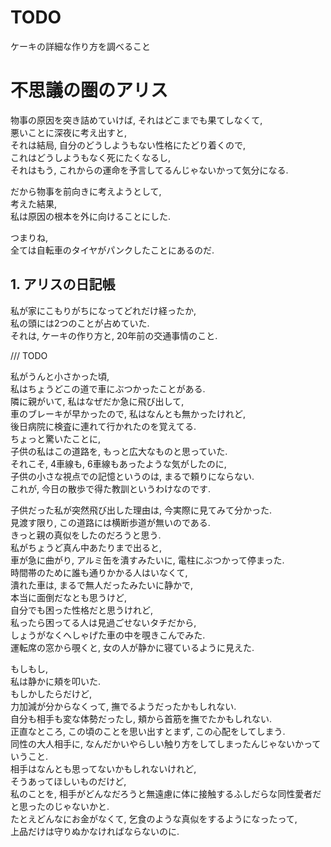 # TODO  
  
ケーキの詳細な作り方を調べること  
  
# 不思議の圏のアリス  
  
物事の原因を突き詰めていけば, それはどこまでも果てしなくて,  
悪いことに深夜に考え出すと,  
それは結局, 自分のどうしようもない性格にたどり着くので,  
これはどうしようもなく死にたくなるし,  
それはもう, これからの運命を予言してるんじゃないかって気分になる.  
  
だから物事を前向きに考えようとして,  
考えた結果,  
私は原因の根本を外に向けることにした.  
  
つまりね,  
全ては自転車のタイヤがパンクしたことにあるのだ.  
  
## 1. アリスの日記帳  
  
私が家にこもりがちになってどれだけ経ったか,  
私の頭には2つのことが占めていた.  
それは, ケーキの作り方と, 20年前の交通事情のこと.  
  
/// TODO  
  
私がうんと小さかった頃,  
私はちょうどこの道で車にぶつかったことがある.  
隣に親がいて, 私はなぜだか急に飛び出して,  
車のブレーキが早かったので, 私はなんとも無かったけれど,  
後日病院に検査に連れて行かれたのを覚えてる.  
ちょっと驚いたことに,  
子供の私はこの道路を, もっと広大なものと思っていた.  
それこそ, 4車線も, 6車線もあったような気がしたのに,  
子供の小さな視点での記憶というのは, まるで頼りにならない.  
これが, 今日の散歩で得た教訓というわけなのです.  
  
子供だった私が突然飛び出した理由は, 今実際に見てみて分かった.  
見渡す限り, この道路には横断歩道が無いのである.  
きっと親の真似をしたのだろうと思う.  
私がちょうど真ん中あたりまで出ると,  
車が急に曲がり, アルミ缶を潰すみたいに, 電柱にぶつかって停まった.  
時間帯のために誰も通りかかる人はいなくて,  
潰れた車は, まるで無人だったみたいに静かで,  
本当に面倒だなとも思うけど,  
自分でも困った性格だと思うけれど,  
私ったら困ってる人は見過ごせないタチだから,  
しょうがなくへしゃげた車の中を覗きこんでみた.  
運転席の窓から覗くと, 女の人が静かに寝ているように見えた.  
  
もしもし,  
私は静かに頬を叩いた.  
もしかしたらだけど,  
力加減が分からなくって, 撫でるようだったかもしれない.  
自分も相手も変な体勢だったし, 頬から首筋を撫でたかもしれない.  
正直なところ, この頃のことを思い出すとまず, この心配をしてしまう.  
同性の大人相手に, なんだかいやらしい触り方をしてしまったんじゃないかっていうこと.  
相手はなんとも思ってないかもしれないけれど,  
そうあってほしいものだけど,  
私のことを, 相手がどんなだろうと無遠慮に体に接触するふしだらな同性愛者だと思ったのじゃないかと.  
たとえどんなにお金がなくて, 乞食のような真似をするようになったって,  
上品だけは守りぬかなければならないのに.  
  
  
